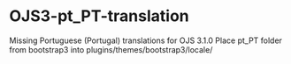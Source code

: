 # OJS3-pt_PT-translation
Missing Portuguese (Portugal) translations for OJS 3.1.0
Place pt_PT folder from bootstrap3  into plugins/themes/bootstrap3/locale/
